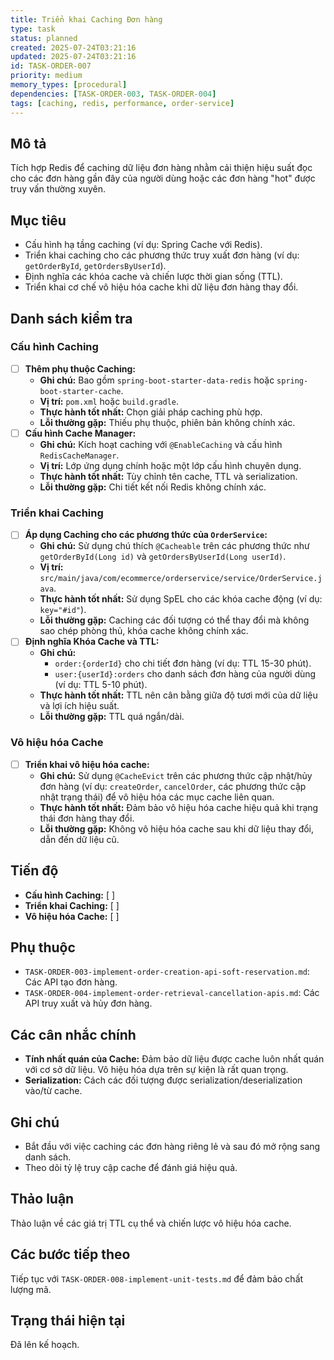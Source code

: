 ```yaml
---
title: Triển khai Caching Đơn hàng
type: task
status: planned
created: 2025-07-24T03:21:16
updated: 2025-07-24T03:21:16
id: TASK-ORDER-007
priority: medium
memory_types: [procedural]
dependencies: [TASK-ORDER-003, TASK-ORDER-004]
tags: [caching, redis, performance, order-service]
---
```


## Mô tả

Tích hợp Redis để caching dữ liệu đơn hàng nhằm cải thiện hiệu suất đọc cho các đơn hàng gần đây của người dùng hoặc các đơn hàng "hot" được truy vấn thường xuyên.

## Mục tiêu

*   Cấu hình hạ tầng caching (ví dụ: Spring Cache với Redis).
*   Triển khai caching cho các phương thức truy xuất đơn hàng (ví dụ: `getOrderById`, `getOrdersByUserId`).
*   Định nghĩa các khóa cache và chiến lược thời gian sống (TTL).
*   Triển khai cơ chế vô hiệu hóa cache khi dữ liệu đơn hàng thay đổi.

## Danh sách kiểm tra

### Cấu hình Caching
- [ ] **Thêm phụ thuộc Caching:**
    - **Ghi chú:** Bao gồm `spring-boot-starter-data-redis` hoặc `spring-boot-starter-cache`.
    - **Vị trí:** `pom.xml` hoặc `build.gradle`.
    - **Thực hành tốt nhất:** Chọn giải pháp caching phù hợp.
    - **Lỗi thường gặp:** Thiếu phụ thuộc, phiên bản không chính xác.
- [ ] **Cấu hình Cache Manager:**
    - **Ghi chú:** Kích hoạt caching với `@EnableCaching` và cấu hình `RedisCacheManager`.
    - **Vị trí:** Lớp ứng dụng chính hoặc một lớp cấu hình chuyên dụng.
    - **Thực hành tốt nhất:** Tùy chỉnh tên cache, TTL và serialization.
    - **Lỗi thường gặp:** Chi tiết kết nối Redis không chính xác.

### Triển khai Caching
- [ ] **Áp dụng Caching cho các phương thức của `OrderService`:**
    - **Ghi chú:** Sử dụng chú thích `@Cacheable` trên các phương thức như `getOrderById(Long id)` và `getOrdersByUserId(Long userId)`.
    - **Vị trí:** `src/main/java/com/ecommerce/orderservice/service/OrderService.java`.
    - **Thực hành tốt nhất:** Sử dụng SpEL cho các khóa cache động (ví dụ: `key="#id"`).
    - **Lỗi thường gặp:** Caching các đối tượng có thể thay đổi mà không sao chép phòng thủ, khóa cache không chính xác.
- [ ] **Định nghĩa Khóa Cache và TTL:**
    - **Ghi chú:**
        *   `order:{orderId}` cho chi tiết đơn hàng (ví dụ: TTL 15-30 phút).
        *   `user:{userId}:orders` cho danh sách đơn hàng của người dùng (ví dụ: TTL 5-10 phút).
    - **Thực hành tốt nhất:** TTL nên cân bằng giữa độ tươi mới của dữ liệu và lợi ích hiệu suất.
    - **Lỗi thường gặp:** TTL quá ngắn/dài.

### Vô hiệu hóa Cache
- [ ] **Triển khai vô hiệu hóa cache:**
    - **Ghi chú:** Sử dụng `@CacheEvict` trên các phương thức cập nhật/hủy đơn hàng (ví dụ: `createOrder`, `cancelOrder`, các phương thức cập nhật trạng thái) để vô hiệu hóa các mục cache liên quan.
    - **Thực hành tốt nhất:** Đảm bảo vô hiệu hóa cache hiệu quả khi trạng thái đơn hàng thay đổi.
    - **Lỗi thường gặp:** Không vô hiệu hóa cache sau khi dữ liệu thay đổi, dẫn đến dữ liệu cũ.

## Tiến độ

*   **Cấu hình Caching:** [ ]
*   **Triển khai Caching:** [ ]
*   **Vô hiệu hóa Cache:** [ ]

## Phụ thuộc

*   `TASK-ORDER-003-implement-order-creation-api-soft-reservation.md`: Các API tạo đơn hàng.
*   `TASK-ORDER-004-implement-order-retrieval-cancellation-apis.md`: Các API truy xuất và hủy đơn hàng.

## Các cân nhắc chính

*   **Tính nhất quán của Cache:** Đảm bảo dữ liệu được cache luôn nhất quán với cơ sở dữ liệu. Vô hiệu hóa dựa trên sự kiện là rất quan trọng.
*   **Serialization:** Cách các đối tượng được serialization/deserialization vào/từ cache.

## Ghi chú

*   Bắt đầu với việc caching các đơn hàng riêng lẻ và sau đó mở rộng sang danh sách.
*   Theo dõi tỷ lệ truy cập cache để đánh giá hiệu quả.

## Thảo luận

Thảo luận về các giá trị TTL cụ thể và chiến lược vô hiệu hóa cache.

## Các bước tiếp theo

Tiếp tục với `TASK-ORDER-008-implement-unit-tests.md` để đảm bảo chất lượng mã.

## Trạng thái hiện tại

Đã lên kế hoạch.